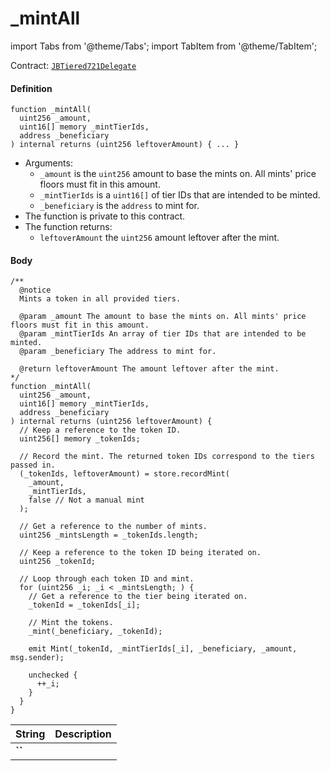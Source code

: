 # _mintAll

import Tabs from '@theme/Tabs';
import TabItem from '@theme/TabItem';

Contract: [`JBTiered721Delegate`](/dev/api/contracts/or-delegates/jbtiered721delegate)

<Tabs>
<TabItem value="Step by step" label="Step by step">

#### Definition

```
function _mintAll(
  uint256 _amount,
  uint16[] memory _mintTierIds,
  address _beneficiary
) internal returns (uint256 leftoverAmount) { ... }
```

- Arguments:
  - `_amount` is the `uint256` amount to base the mints on. All mints' price floors must fit in this amount.
  - `_mintTierIds` is a `uint16[]` of tier IDs that are intended to be minted.
  - `_beneficiary` is the `address` to mint for.
- The function is private to this contract.
- The function returns:
  - `leftoverAmount` the `uint256` amount leftover after the mint.

#### Body

</TabItem>

<TabItem value="Code" label="Code">

```
/** 
  @notice
  Mints a token in all provided tiers.

  @param _amount The amount to base the mints on. All mints' price floors must fit in this amount.
  @param _mintTierIds An array of tier IDs that are intended to be minted.
  @param _beneficiary The address to mint for.

  @return leftoverAmount The amount leftover after the mint.
*/
function _mintAll(
  uint256 _amount,
  uint16[] memory _mintTierIds,
  address _beneficiary
) internal returns (uint256 leftoverAmount) {
  // Keep a reference to the token ID.
  uint256[] memory _tokenIds;

  // Record the mint. The returned token IDs correspond to the tiers passed in.
  (_tokenIds, leftoverAmount) = store.recordMint(
    _amount,
    _mintTierIds,
    false // Not a manual mint
  );

  // Get a reference to the number of mints.
  uint256 _mintsLength = _tokenIds.length;

  // Keep a reference to the token ID being iterated on.
  uint256 _tokenId;

  // Loop through each token ID and mint.
  for (uint256 _i; _i < _mintsLength; ) {
    // Get a reference to the tier being iterated on.
    _tokenId = _tokenIds[_i];

    // Mint the tokens.
    _mint(_beneficiary, _tokenId);

    emit Mint(_tokenId, _mintTierIds[_i], _beneficiary, _amount, msg.sender);

    unchecked {
      ++_i;
    }
  }
}
```

</TabItem>

<TabItem value="Errors" label="Errors">

|String|Description|
|-|-|
|**``**||

</TabItem>

<TabItem value="Bug bounty" label="Bug bounty">

</TabItem>
</Tabs>

